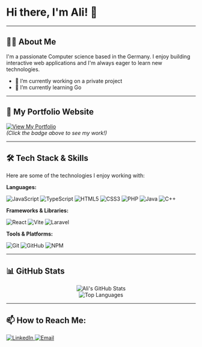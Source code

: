 # Hi there, I'm Ali! 👋

<p align="center">
  </p>

---

## 👨‍💻 About Me

I'm a passionate Computer science based in the Germany. I enjoy building interactive web applications and I'm always eager to learn new technologies.

* 🔭 I’m currently working on a private project
* 🌱 I’m currently learning Go

---

## 🚀 My Portfolio Website

[![View My Portfolio](https://img.shields.io/badge/View%20My-Portfolio-brightgreen?style=for-the-badge&logo=githubpages)](https://alibosnina.github.io/)
<br/>*(Click the badge above to see my work!)*

---

## 🛠️ Tech Stack & Skills

Here are some of the technologies I enjoy working with:

**Languages:**
<p>
  <img alt="JavaScript" src="https://img.shields.io/badge/javascript-%23323330.svg?style=for-the-badge&logo=javascript&logoColor=%23F7DF1E"/>
  <img alt="TypeScript" src="https://img.shields.io/badge/typescript-%23007ACC.svg?style=for-the-badge&logo=typescript&logoColor=white"/>
  <img alt="HTML5" src="https://img.shields.io/badge/html5-%23E34F26.svg?style=for-the-badge&logo=html5&logoColor=white"/>
  <img alt="CSS3" src="https://img.shields.io/badge/css3-%231572B6.svg?style=for-the-badge&logo=css3&logoColor=white"/>
   <img alt="PHP" src="https://img.shields.io/badge/php-%23777BB4.svg?style=for-the-badge&logo=php&logoColor=white"/>
  <img alt="Java" src="https://img.shields.io/badge/java-%23ED8B00.svg?style=for-the-badge&logo=openjdk&logoColor=white"/>
  <img alt="C++" src="https://img.shields.io/badge/c++-%2300599C.svg?style=for-the-badge&logo=c%2B%2B&logoColor=white"/>
  </p>

**Frameworks & Libraries:**
<p>
  <img alt="React" src="https://img.shields.io/badge/react-%2320232a.svg?style=for-the-badge&logo=react&logoColor=%2361DAFB"/>
  <img alt="Vite" src="https://img.shields.io/badge/vite-%23646CFF.svg?style=for-the-badge&logo=vite&logoColor=white"/>
  <img alt="Laravel" src="https://img.shields.io/badge/laravel-%23FF2D20.svg?style=for-the-badge&logo=laravel&logoColor=white"/>
  </p>

**Tools & Platforms:**
<p>
  <img alt="Git" src="https://img.shields.io/badge/git-%23F05033.svg?style=for-the-badge&logo=git&logoColor=white"/>
  <img alt="GitHub" src="https://img.shields.io/badge/github-%23121011.svg?style=for-the-badge&logo=github&logoColor=white"/>
  <img alt="NPM" src="https://img.shields.io/badge/NPM-%23CB3837.svg?style=for-the-badge&logo=npm&logoColor=white"/>
  </p>

---

## 📊 GitHub Stats


<p align="center">
  <img src="https://github-readme-stats.vercel.app/api?username=alibosnina&show_icons=true&theme=radical&rank_icon=github" alt="Ali's GitHub Stats" />
  <br/>
  <img src="https://github-readme-stats.vercel.app/api/top-langs/?username=alibosnina&layout=compact&theme=radical" alt="Top Languages" />
</p>



---

## 📫 How to Reach Me:

<p align="left">
  <a href="[https://www.linkedin.com/in/ali-busneina-257773285/]" target="_blank">
    <img src="https://img.shields.io/badge/linkedin-%230077B5.svg?&style=for-the-badge&logo=linkedin&logoColor=white" alt="LinkedIn"/>
  </a>
  <a href="mailto: asbusnina@gmail.com" target="_blank">
    <img src="https://img.shields.io/badge/gmail-%23D14836.svg?&style=for-the-badge&logo=gmail&logoColor=white" alt="Email"/>
  </a>
  </p>
